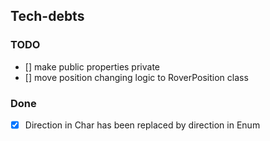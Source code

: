 ## Tech-debts
### TODO
- [] make public properties private
- [] move position changing logic to RoverPosition class
### Done
- [X] Direction in Char has been replaced by direction in Enum
